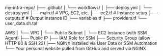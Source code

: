 my-infra-repo/
├── .github/
│   └── workflows/
│       ├── deploy.yml
│       └── destroy.yml
├── main.tf         # VPC, EC2, etc.
├── ec2.tf          # Instance setup
├── outputs.tf      # Output instance ID
├── variables.tf
├── providers.tf
└── user_data.sh.tpl



AWS
│
└── VPC
    │
    └── Public Subnet
        │
        └── EC2 Instance (with SSM Agent)
            ├── Public IP
            ├── IAM Role for SSM
            ├── Security Group (allow HTTP 80 & SSH 22)
            ├── NGINX installed via User Data or SSM Automation
            └── Your personal website pulled from GitHub and served via NGINX